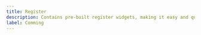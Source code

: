 ```yaml
---
title: Register
description: Contains pre-built register widgets, making it easy and quick for you to create your account.
label: Comming
---
```


